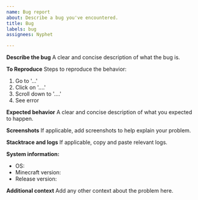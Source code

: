 ```yaml
---
name: Bug report
about: Describe a bug you've encountered.
title: Bug
labels: bug
assignees: Nyphet

---
```


**Describe the bug**
A clear and concise description of what the bug is.

**To Reproduce**
Steps to reproduce the behavior:
1. Go to '...'
2. Click on '....'
3. Scroll down to '....'
4. See error

**Expected behavior**
A clear and concise description of what you expected to happen.

**Screenshots**
If applicable, add screenshots to help explain your problem.

**Stacktrace and logs**
If applicable, copy and paste relevant logs.

**System information:**
 - OS:  
 - Minecraft version: 
 - Release version: 

**Additional context**
Add any other context about the problem here.
